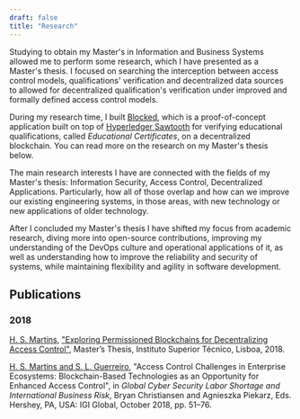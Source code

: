 ```yaml
---
draft: false
title: "Research"
---
```


Studying to obtain my Master's in Information and Business Systems allowed me to perform some research, which I have presented as a Master's thesis. I focused on searching the interception between access control models, qualifications' verification and decentralized data sources to allowed for decentralized qualification's verification under improved and formally defined access control models.

During my research time, I built [Blocked](https://github.com/caramelomartins/Blocked), which is a proof-of-concept application built on top of [Hyperledger Sawtooth](https://www.hyperledger.org/projects/sawtooth) for verifying educational qualifications, called *Educational Certificates*, on a decentralized blockchain. You can read more on the research on my Master's thesis below.

The main research interests I have are connected with the fields of my Master's thesis: Information Security, Access Control, Decentralized Applications. Particularly, how all of those overlap and how can we improve our existing engineering systems, in those areas, with new technology or new applications of older technology.

After I concluded my Master's thesis I have shifted my focus from academic research, diving more into open-source contributions, improving my understanding of the DevOps culture and operational applications of it, as well as understanding how to improve the reliability and security of systems, while maintaining flexibility and agility in software development.

## Publications

### 2018

<u>H. S. Martins</u>, ["Exploring Permissioned Blockchains for Decentralizing Access Control"](https://www.dropbox.com/s/rqjofllejfytju3/Thesis.pdf?dl=0), Master’s Thesis, Instituto Superior Técnico, Lisboa, 2018.

<u>H. S. Martins and S. L. Guerreiro</u>, "Access Control Challenges in Enterprise Ecosystems: Blockchain-Based Technologies as an Opportunity for Enhanced Access Control", in *Global Cyber Security Labor Shortage and International Business Risk*, Bryan Christiansen and Agnieszka Piekarz, Eds. Hershey, PA, USA: IGI Global, October 2018, pp. 51–76.
